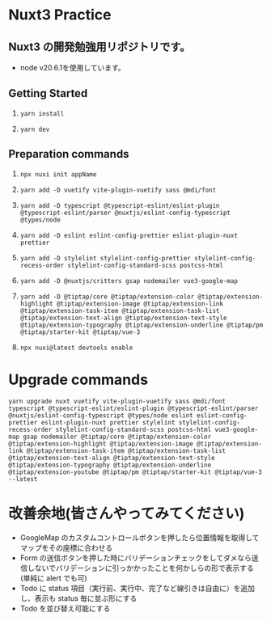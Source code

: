 # Nuxt3 Practice

## Nuxt3 の開発勉強用リポジトリです。

- node v20.6.1を使用しています。

## Getting Started

1. `yarn install`

2. `yarn dev`

## Preparation commands

1. `npx nuxi init appName`<br>

2. `yarn add -D vuetify vite-plugin-vuetify sass @mdi/font`<br>

3. `yarn add -D typescript @typescript-eslint/eslint-plugin @typescript-eslint/parser @nuxtjs/eslint-config-typescript @types/node`<br>

4. `yarn add -D eslint eslint-config-prettier eslint-plugin-nuxt prettier`<br>

5. `yarn add -D stylelint stylelint-config-prettier stylelint-config-recess-order stylelint-config-standard-scss postcss-html`<br>

6. `yarn add -D @nuxtjs/critters gsap nodemailer vue3-google-map`<br>

7. `yarn add -D @tiptap/core @tiptap/extension-color @tiptap/extension-highlight @tiptap/extension-image @tiptap/extension-link @tiptap/extension-task-item @tiptap/extension-task-list @tiptap/extension-text-align @tiptap/extension-text-style @tiptap/extension-typography @tiptap/extension-underline @tiptap/pm @tiptap/starter-kit @tiptap/vue-3`<br>

8. `npx nuxi@latest devtools enable`<br>

# Upgrade commands

`yarn upgrade nuxt vuetify vite-plugin-vuetify sass @mdi/font typescript @typescript-eslint/eslint-plugin @typescript-eslint/parser @nuxtjs/eslint-config-typescript @types/node eslint eslint-config-prettier eslint-plugin-nuxt prettier stylelint stylelint-config-recess-order stylelint-config-standard-scss postcss-html vue3-google-map gsap nodemailer @tiptap/core @tiptap/extension-color @tiptap/extension-highlight @tiptap/extension-image @tiptap/extension-link @tiptap/extension-task-item @tiptap/extension-task-list @tiptap/extension-text-align @tiptap/extension-text-style @tiptap/extension-typography @tiptap/extension-underline @tiptap/extension-youtube @tiptap/pm @tiptap/starter-kit @tiptap/vue-3 --latest`

# 改善余地(皆さんやってみてください)

- GoogleMap のカスタムコントロールボタンを押したら位置情報を取得してマップをその座標に合わせる
- Form の送信ボタンを押した時にバリデーションチェックをしてダメなら送信しないでバリデーションに引っかかったことを何かしらの形で表示する(単純に alert でも可)
- Todo に status 項目（実行前、実行中、完了など線引きは自由に）を追加し、表示も status 毎に並ぶ形にする
- Todo を並び替え可能にする
